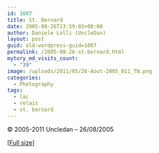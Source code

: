 ```yaml
---
id: 1007
title: St. Bernard
date: 2005-08-26T23:59:03+00:00
author: Daniele Lolli (UncleDan)
layout: post
guid: old-wordpress-guid=1007
permalink: /2005-08-26-st-bernard.html
mytory_md_visits_count:
  - "39"
image: /uploads/2011/05/26-Aout-2005_011_TN.png
categories:
  - Photography
tags:
  - lac
  - relais
  - st. bernard
---
```

© 2005-2011 Uncledan &#8211; 26/08/2005
  
<a title="St. Bernard" href="/uploads/2011/05/26-Aout-2005_011.jpg" target="_blank">[Full size]</a>